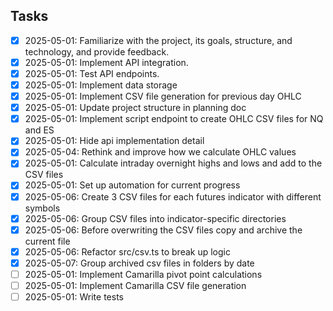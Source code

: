 ## Tasks

- [x] 2025-05-01: Familiarize with the project, its goals, structure, and technology, and provide feedback.
- [x] 2025-05-01: Implement API integration.
- [x] 2025-05-01: Test API endpoints.
- [x] 2025-05-01: Implement data storage
- [x] 2025-05-01: Implement CSV file generation for previous day OHLC
- [x] 2025-05-01: Update project structure in planning doc
- [x] 2025-05-01: Implement script endpoint to create OHLC CSV files for NQ and ES
- [x] 2025-05-01: Hide api implementation detail
- [x] 2025-05-04: Rethink and improve how we calculate OHLC values
- [x] 2025-05-01: Calculate intraday overnight highs and lows and add to the CSV files
- [x] 2025-05-01: Set up automation for current progress
- [x] 2025-05-06: Create 3 CSV files for each futures indicator with different symbols
- [x] 2025-05-06: Group CSV files into indicator-specific directories
- [x] 2025-05-06: Before overwriting the CSV files copy and archive the current file
- [x] 2025-05-06: Refactor src/csv.ts to break up logic
- [x] 2025-05-07: Group archived csv files in folders by date
- [ ] 2025-05-01: Implement Camarilla pivot point calculations
- [ ] 2025-05-01: Implement Camarilla CSV file generation
- [ ] 2025-05-01: Write tests
